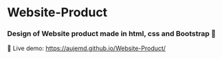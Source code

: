 # Website-Product
### Design of Website product made in html, css and Bootstrap :rocket:
:mag_right: Live demo: https://aujemd.github.io/Website-Product/
